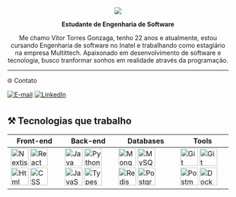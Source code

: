 <div align="center">
  <a href="https://git.io/typing-svg">
    <img src="https://readme-typing-svg.demolab.com?font=Fira+Code&weight=700&size=32&duration=7000&pause=&color=F7F7F7&center=true&vCenter=true&repeat=true&width=440&height=60&lines=Vitor+Gonzaga!">
  </a>
</div>

<p align="center"><strong>Estudante de Engenharia de Software</strong></p>

<p align="center">Me chamo Vitor Torres Gonzaga, tenho 22 anos e atualmente, estou cursando Engenharia de software no Inatel e trabalhando como estagiário na empresa Multittech. Apaixonado em desenvolvimento de software e tecnologia, busco tranformar sonhos em realidade através da programação.

---

🌐 Contato

[![E-mail](https://img.shields.io/badge/Email-808080?style=for-the-badge&logo=microsoft-outlook&logoColor=white)](mailto:vitor.t@ges.inatel.br)
[![LinkedIn](https://img.shields.io/badge/LinkedIn-0077B5?style=for-the-badge&logo=linkedin&logoColor=white)](https://www.linkedin.com/in/vitorgonzaga10/)


#

## ⚒️ Tecnologias que trabalho

| Front-end | Back-end | Databases | Tools |
|-----------|----------|-----------|-------|
| <img alt="Nextjs" title="Nextjs" width="40" src="https://cdn.jsdelivr.net/gh/devicons/devicon@latest/icons/nextjs/nextjs-original.svg" /> <img alt="React" title="React" width="40" src="https://cdn.jsdelivr.net/gh/devicons/devicon@latest/icons/react/react-original.svg" /> <img alt="Html" title="Html" width="40" src="https://cdn.jsdelivr.net/gh/devicons/devicon@latest/icons/html5/html5-original.svg" /> <img alt="CSS" title="CSS" width="40" src="https://cdn.jsdelivr.net/gh/devicons/devicon@latest/icons/css3/css3-original.svg" /> | <img alt="Java" title="Java" width="40" src="https://cdn.jsdelivr.net/gh/devicons/devicon@latest/icons/java/java-plain.svg" /> <img alt="Python" title="Python" width="40" src="https://cdn.jsdelivr.net/gh/devicons/devicon@latest/icons/python/python-original.svg" /> <img alt="JavaScript" title="JavaScript" width="40" src="https://cdn.jsdelivr.net/gh/devicons/devicon@latest/icons/javascript/javascript-original.svg" /> <img alt="Typescript" title="Typescript" width="40" src="https://cdn.jsdelivr.net/gh/devicons/devicon@latest/icons/typescript/typescript-original.svg" /> | <img alt="MongoDB" title="MongoDB" width="40" src="https://cdn.jsdelivr.net/gh/devicons/devicon@latest/icons/mongodb/mongodb-original.svg" /> <img alt="MySQL" title="MySQL" width="40" src="https://cdn.jsdelivr.net/gh/devicons/devicon@latest/icons/mysql/mysql-original.svg" /> <img alt="Redis" title="Redis" width="40" src="https://cdn.jsdelivr.net/gh/devicons/devicon@latest/icons/redis/redis-plain-wordmark.svg" /> <img alt="Postgresql" title="Postgresql" width="40" src="https://cdn.jsdelivr.net/gh/devicons/devicon@latest/icons/postgresql/postgresql-plain-wordmark.svg">| <img alt="Git" title="Git" width="40" src="https://cdn.jsdelivr.net/gh/devicons/devicon@latest/icons/git/git-original.svg" /> <img alt="Git" title="Git" width="40" src="https://cdn.jsdelivr.net/gh/devicons/devicon@latest/icons/github/github-original-wordmark.svg" /> <img alt="Postman" title="Postman" width="40" src="https://cdn.jsdelivr.net/gh/devicons/devicon@latest/icons/postman/postman-original.svg" /> <img alt="Docker" title="Docker" width="40" src="https://cdn.jsdelivr.net/gh/devicons/devicon@latest/icons/docker/docker-plain-wordmark.svg" /> |

<br/>

